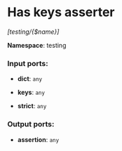 # Has keys asserter

_[testing/{$name}]_

__Namespace__: testing

### Input ports:

* __dict__: ` any `


* __keys__: ` any `


* __strict__: ` any `

### Output ports:

* __assertion__: ` any `


